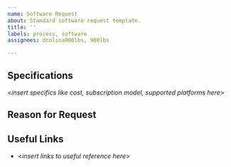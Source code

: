 ```yaml
---
name: Software Request
about: Standard software request template.
title: ''
labels: process, software
assignees: dcolina900lbs, 900lbs

---
```


## Specifications
<*insert specifics like cost, subscription model, supported platforms here*>

## Reason for Request

## Useful Links
- <*insert links to useful reference here*>
